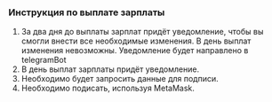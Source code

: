 ### Инструкция по выплате зарплаты

1. За два дня до выплаты зарплат придёт уведомление, чтобы вы смогли внести все необходимые изменения. В день выплат изменения невозможны. Уведомление будет направлено в telegramBot
2. В день выплат зарплаты придёт уведомление.
3. Необходимо будет запросить данные для подписи.
4. Необходимо подисать, используя MetaMask.
